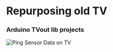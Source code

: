 # Repurposing old TV
### Arduino TVout lib projects
![Ping Sensor Data on TV](https://github.com/yesIamHasi/ArduinoProjects/blob/master/tvoutping.jpg)

